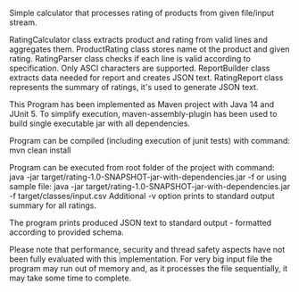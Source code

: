 Simple calculator that processes rating of products from given file/input stream.

RatingCalculator class extracts product and rating from valid lines and aggregates them.
ProductRating class stores name ot the product and given rating. 
RatingParser class checks if each line is valid according to specification. Only ASCI characters are supported.
ReportBuilder class extracts data needed for report and creates JSON text.
RatingReport class represents the summary of ratings, it's used to generate JSON text.

This Program has been implemented as Maven project with Java 14 and JUnit 5.
To simplify execution, maven-assembly-plugin has been used to build single executable jar with all dependencies.

Program can be compiled (including execution of junit tests) with command:
mvn clean install

Program can be executed from root folder of the project with command:
java -jar target/rating-1.0-SNAPSHOT-jar-with-dependencies.jar -f <rating-file>
or using sample file:
java -jar target/rating-1.0-SNAPSHOT-jar-with-dependencies.jar -f target/classes/input.csv
Additional -v option prints to standard output summary for all ratings. 

The program prints produced JSON text to standard output - formatted according to provided schema.

Please note that performance, security and thread safety aspects have not been fully evaluated with this implementation.
For very big input file the program may run out of memory and, as it processes the file sequentially, it may take some time to complete.
